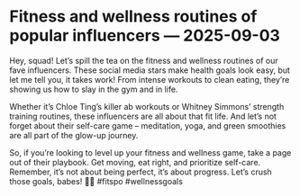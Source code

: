 # Fitness and wellness routines of popular influencers — 2025-09-03

Hey, squad! Let’s spill the tea on the fitness and wellness routines of our fave influencers. These social media stars make health goals look easy, but let me tell you, it takes work! From intense workouts to clean eating, they’re showing us how to slay in the gym and in life.

Whether it’s Chloe Ting’s killer ab workouts or Whitney Simmons’ strength training routines, these influencers are all about that fit life. And let’s not forget about their self-care game – meditation, yoga, and green smoothies are all part of the glow-up journey.

So, if you’re looking to level up your fitness and wellness game, take a page out of their playbook. Get moving, eat right, and prioritize self-care. Remember, it’s not about being perfect, it’s about progress. Let’s crush those goals, babes! 💪🌟 #fitspo #wellnessgoals